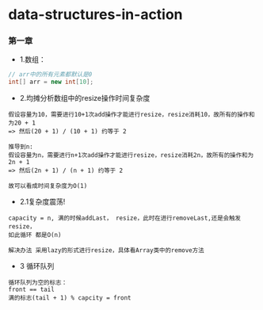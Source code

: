 # data-structures-in-action
### 第一章
- 1.数组：
```java
// arr中的所有元素都默认是0
int[] arr = new int[10];
```
- 2.均摊分析数组中的resize操作时间复杂度
```
假设容量为10，需要进行10+1次add操作才能进行resize，resize消耗10，故所有的操作和为20 + 1
=> 然后(20 + 1) / (10 + 1) 约等于 2

推导到n:
假设容量为n，需要进行n+1次add操作才能进行resize，resize消耗2n，故所有的操作和为2n + 1
=> 然后(2n + 1) / (n + 1) 约等于 2

故可以看成时间复杂度为O(1)
```
 - 2.1复杂度震荡!
 ```
 capacity = n, 满的时候addLast， resize，此时在进行removeLast,还是会触发resize，
 如此循环 都是O(n)
 
 解决办法 采用lazy的形式进行resize，具体看Array类中的remove方法
 ```
- 3 循环队列
```
循环队列为空的标志：
front == tail
满的标志(tail + 1) % capcity = front
```
 
   
